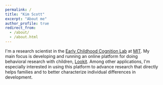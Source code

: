 ```yaml
---
permalink: /
title: "Kim Scott"
excerpt: "About me"
author_profile: true
redirect_from: 
  - /about/
  - /about.html
---
```


I'm a research scientist in the [Early Childhood Cognition Lab](http://eccl.mit.edu/) at [MIT](http://www.mit.edu/). My main focus is developing and running an online platform for doing behavioral research with children, [Lookit](https://lookit.mit.edu/). Among other applications, I'm especially interested in using this platform to advance research that directly helps families and to better characterize individual differences in development.
